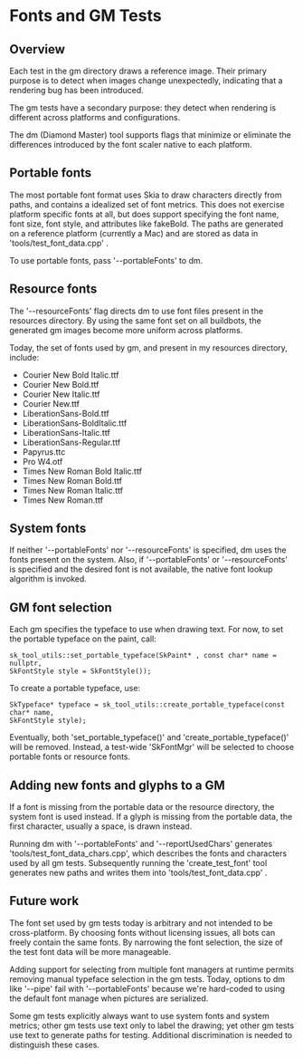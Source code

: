 Fonts and GM Tests
==================

Overview
--------

Each test in the gm directory draws a reference image. Their primary purpose is
to detect when images change unexpectedly, indicating that a rendering bug has
been introduced.

The gm tests have a secondary purpose: they detect when rendering is different
across platforms and configurations.

The dm \(Diamond Master\) tool supports flags that minimize or eliminate the
differences introduced by the font scaler native to each platform.


Portable fonts
--------------

The most portable font format uses Skia to draw characters directly from paths,
and contains a idealized set of font metrics. This does not exercise platform
specific fonts at all, but does support specifying the font name, font size,
font style, and attributes like fakeBold. The paths are generated on a reference
platform \(currently a Mac\) and are stored as data in
'tools/test_font_data.cpp' .

To use portable fonts, pass '\-\-portableFonts' to dm.


Resource fonts
--------------

The '\-\-resourceFonts' flag directs dm to use font files present in the resources
directory. By using the same font set on all buildbots, the generated gm images
become more uniform across platforms.

Today, the set of fonts used by gm, and present in my resources directory,
include:

  * Courier New Bold Italic.ttf
  * Courier New Bold.ttf
  * Courier New Italic.ttf
  * Courier New.ttf
  * LiberationSans-Bold.ttf
  * LiberationSans-BoldItalic.ttf
  * LiberationSans-Italic.ttf
  * LiberationSans-Regular.ttf
  * Papyrus.ttc
  * Pro W4.otf
  * Times New Roman Bold Italic.ttf
  * Times New Roman Bold.ttf
  * Times New Roman Italic.ttf
  * Times New Roman.ttf 


System fonts
------------

If neither '\-\-portableFonts' nor '\-\-resourceFonts' is specified, dm uses the fonts
present on the system. Also, if '\-\-portableFonts' or '\-\-resourceFonts' is specified
and the desired font is not available, the native font lookup algorithm is
invoked.


GM font selection
-----------------

Each gm specifies the typeface to use when drawing text. For now, to set the
portable typeface on the paint, call:

~~~~
sk_tool_utils::set_portable_typeface(SkPaint* , const char* name = nullptr,
SkFontStyle style = SkFontStyle());
~~~~

To create a portable typeface, use:

~~~~
SkTypeface* typeface = sk_tool_utils::create_portable_typeface(const char* name,
SkFontStyle style);
~~~~

Eventually, both 'set_portable_typeface()' and 'create_portable_typeface()' will be
removed. Instead, a test-wide 'SkFontMgr' will be selected to choose portable
fonts or resource fonts.


Adding new fonts and glyphs to a GM
-----------------------------------

If a font is missing from the portable data or the resource directory, the
system font is used instead. If a glyph is missing from the portable data, the
first character, usually a space, is drawn instead.

Running dm with '\-\-portableFonts' and '\-\-reportUsedChars' generates
'tools/test_font_data_chars.cpp', which describes the fonts and characters used by
all gm tests. Subsequently running the 'create_test_font' tool generates new paths
and writes them into 'tools/test_font_data.cpp' .


Future work
-----------

The font set used by gm tests today is arbitrary and not intended to be
cross-platform. By choosing fonts without licensing issues, all bots can freely
contain the same fonts. By narrowing the font selection, the size of the test
font data will be more manageable.

Adding support for selecting from multiple font managers at runtime permits
removing manual typeface selection in the gm tests. Today, options to dm like
'\-\-pipe' fail with '\-\-portableFonts' because we're hard-coded to using the default
font manage when pictures are serialized.

Some gm tests explicitly always want to use system fonts and system metrics;
other gm tests use text only to label the drawing; yet other gm tests use text
to generate paths for testing. Additional discrimination is needed to
distinguish these cases.
